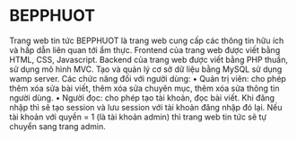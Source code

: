 # BEPPHUOT
Trang web tin tức BEPPHUOT là trang web cung cấp các thông tin hữu ích và hấp dẫn liên quan tới ẩm thực.
Frontend của trang web được viết bằng HTML, CSS, Javascript.
Backend của trang web được viết bằng PHP thuần, sử dụng mô hình MVC. Tạo và quản lý cơ sở dữ liệu bằng MySQL sử dụng wamp server. 
Các chức năng đối với người dùng:
•	Quản trị viên: cho phép thêm xóa sửa bài viết, thêm xóa sửa chuyên mục, thêm xóa sửa thông tin người dùng.
•	Người đọc: cho phép tạo tài khoản, đọc bài viết.
Khi đăng nhập thì sẽ tạo session và lưu session với tài khoản đăng nhập đó lại. Nếu tài khoản với quyền = 1 (là tài khoản admin) thì trang web tin tức sẽ tự chuyển sang trang admin.
